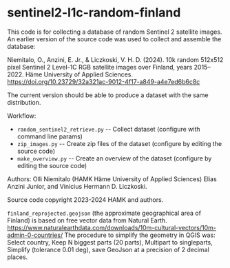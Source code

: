 # sentinel2-l1c-random-finland

This code is for collecting a database of random Sentinel 2 satellite images. An earlier version of the source code was used to collect and assemble the database:

Niemitalo, O., Anzini, E. Jr., & Liczkoski, V. H. D. (2024). 10k random 512x512 pixel Sentinel 2 Level-1C RGB satellite images over Finland, years 2015–2022. Häme University of Applied Sciences. https://doi.org/10.23729/32a321ac-9012-4f17-a849-a4e7ed6b6c8c

The current version should be able to produce a dataset with the same distribution.

Workflow:
* `random_sentinel2_retrieve.py` -- Collect dataset (configure with command line params)
* `zip_images.py` -- Create zip files of the dataset (configure by editing the source code)
* `make_overview.py` -- Create an overview of the dataset (configure by editing the source code)

Authors: Olli Niemitalo (HAMK Häme University of Applied Sciences) Elias Anzini Junior, and Vinicius Hermann D. Liczkoski.

Source code copyright 2023-2024 HAMK and authors.

`finland_reprojected.geojson` (the approximate geographical area of Finland) is based on free vector data from Natural Earth. https://www.naturalearthdata.com/downloads/10m-cultural-vectors/10m-admin-0-countries/ The procedure to simplify the geometry in QGIS was: Select country, Keep N biggest parts (20 parts), Multipart to singleparts, Simplify (tolerance 0.01 deg), save GeoJson at a precision of 2 decimal places.
